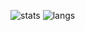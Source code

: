 ![stats](https://github-readme-stats.vercel.app/api?username=eexit&include_all_commits=true&hide=contribs&show_icons=true&count_private=true) ![langs](https://github-readme-stats.vercel.app/api/top-langs/?username=eexit&layout=compact)
